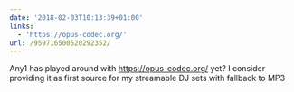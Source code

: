 ```yaml
---
date: '2018-02-03T10:13:39+01:00'
links:
  - 'https://opus-codec.org/'
url: /959716500520292352/
---
```

Any1 has played around with https://opus-codec.org/ yet? I consider providing it as first source for my streamable DJ sets with fallback to MP3
